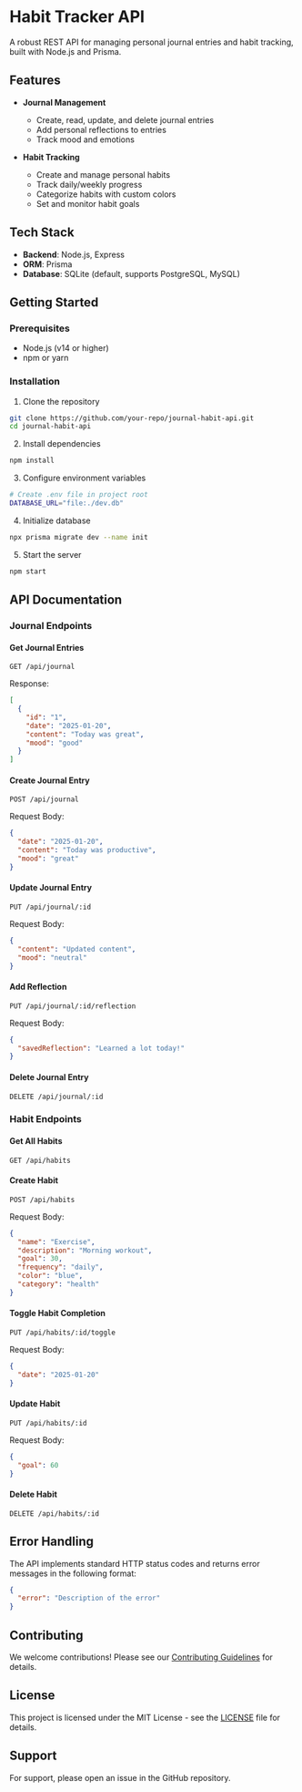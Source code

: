 # Habit Tracker API

A robust REST API for managing personal journal entries and habit tracking, built with Node.js and Prisma.

## Features

- **Journal Management**
  - Create, read, update, and delete journal entries
  - Add personal reflections to entries
  - Track mood and emotions

- **Habit Tracking**
  - Create and manage personal habits
  - Track daily/weekly progress
  - Categorize habits with custom colors
  - Set and monitor habit goals

## Tech Stack

- **Backend**: Node.js, Express
- **ORM**: Prisma
- **Database**: SQLite (default, supports PostgreSQL, MySQL)

## Getting Started

### Prerequisites

- Node.js (v14 or higher)
- npm or yarn

### Installation

1. Clone the repository
```bash
git clone https://github.com/your-repo/journal-habit-api.git
cd journal-habit-api
```

2. Install dependencies
```bash
npm install
```

3. Configure environment variables
```bash
# Create .env file in project root
DATABASE_URL="file:./dev.db"
```

4. Initialize database
```bash
npx prisma migrate dev --name init
```

5. Start the server
```bash
npm start
```

## API Documentation

### Journal Endpoints

#### Get Journal Entries
```http
GET /api/journal
```

Response:
```json
[
  {
    "id": "1",
    "date": "2025-01-20",
    "content": "Today was great",
    "mood": "good"
  }
]
```

#### Create Journal Entry
```http
POST /api/journal
```

Request Body:
```json
{
  "date": "2025-01-20",
  "content": "Today was productive",
  "mood": "great"
}
```

#### Update Journal Entry
```http
PUT /api/journal/:id
```

Request Body:
```json
{
  "content": "Updated content",
  "mood": "neutral"
}
```

#### Add Reflection
```http
PUT /api/journal/:id/reflection
```

Request Body:
```json
{
  "savedReflection": "Learned a lot today!"
}
```

#### Delete Journal Entry
```http
DELETE /api/journal/:id
```

### Habit Endpoints

#### Get All Habits
```http
GET /api/habits
```

#### Create Habit
```http
POST /api/habits
```

Request Body:
```json
{
  "name": "Exercise",
  "description": "Morning workout",
  "goal": 30,
  "frequency": "daily",
  "color": "blue",
  "category": "health"
}
```

#### Toggle Habit Completion
```http
PUT /api/habits/:id/toggle
```

Request Body:
```json
{
  "date": "2025-01-20"
}
```

#### Update Habit
```http
PUT /api/habits/:id
```

Request Body:
```json
{
  "goal": 60
}
```

#### Delete Habit
```http
DELETE /api/habits/:id
```

## Error Handling

The API implements standard HTTP status codes and returns error messages in the following format:

```json
{
  "error": "Description of the error"
}
```

## Contributing

We welcome contributions! Please see our [Contributing Guidelines](CONTRIBUTING.md) for details.

## License

This project is licensed under the MIT License - see the [LICENSE](LICENSE) file for details.

## Support

For support, please open an issue in the GitHub repository.